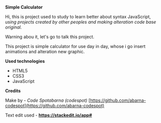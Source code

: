 **Simple Calculator** 

Hi, this is project used to study to learn better about syntax JavaScript, *using projects created by other peoples and making alteration code base original.*

Warning abou it, let's go to talk this project.

This project is simple calculator for use day in day, whose i go insert animations and alteration new graphic.


**Used technologies**
 - HTML5
 - CSS3
 - JavaScript


**Credits**

Make by - *Code Spotabarna (codespot)*
[https://github.com/abarna-codespot](https://github.com/abarna-codespot)

Text edit used - **https://stackedit.io/app#**
